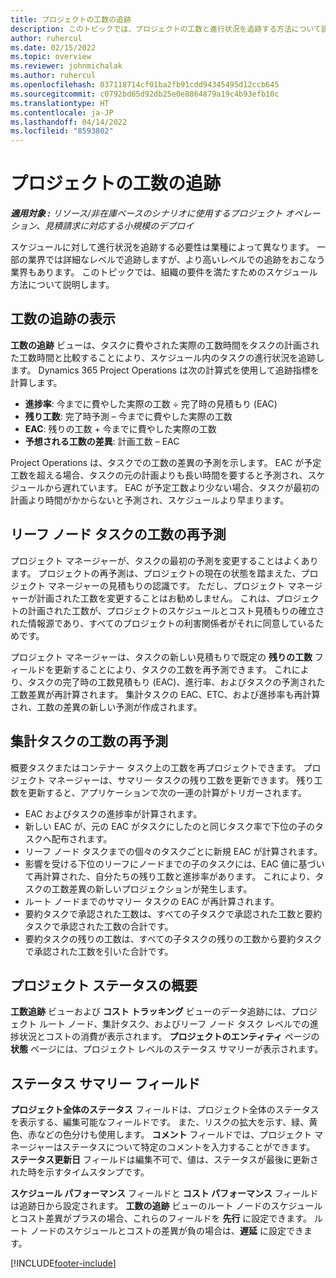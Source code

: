 ```yaml
---
title: プロジェクトの工数の追跡
description: このトピックでは、プロジェクトの工数と進行状況を追跡する方法について説明します。
author: ruhercul
ms.date: 02/15/2022
ms.topic: overview
ms.reviewer: johnmichalak
ms.author: ruhercul
ms.openlocfilehash: 037118714cf01ba2fb91cdd94345495d12ccb645
ms.sourcegitcommit: c0792bd65d92db25e0e8864879a19c4b93efb10c
ms.translationtype: HT
ms.contentlocale: ja-JP
ms.lasthandoff: 04/14/2022
ms.locfileid: "8593802"
---
```

# <a name="project-effort-tracking"></a>プロジェクトの工数の追跡

_**適用対象 :** リソース/非在庫ベースのシナリオに使用するプロジェクト オペレーション、見積請求に対応する小規模のデプロイ_

スケジュールに対して進行状況を追跡する必要性は業種によって異なります。 一部の業界では詳細なレベルで追跡しますが、より高いレベルでの追跡をおこなう業界もあります。 このトピックでは、組織の要件を満たすためのスケジュール方法について説明します。

## <a name="effort-tracking-view"></a>工数の追跡の表示

**工数の追跡** ビューは、タスクに費やされた実際の工数時間をタスクの計画された工数時間と比較することにより、スケジュール内のタスクの進行状況を追跡します。 Dynamics 365 Project Operations は次の計算式を使用して追跡指標を計算します。

- **進捗率**: 今までに費やした実際の工数 ÷ 完了時の見積もり (EAC) 
- **残り工数**: 完了時予測 – 今までに費やした実際の工数 
- **EAC**: 残りの工数 + 今までに費やした実際の工数 
- **予想される工数の差異**: 計画工数 – EAC

Project Operations は、タスクでの工数の差異の予測を示します。 EAC が予定工数を超える場合、タスクの元の計画よりも長い時間を要すると予測され、スケジュールから遅れています。 EAC が予定工数より少ない場合、タスクが最初の計画より時間がかからないと予測され、スケジュールより早まります。

## <a name="reprojecting-effort-on-leaf-node-tasks"></a>リーフ ノード タスクの工数の再予測

プロジェクト マネージャーが、タスクの最初の予測を変更することはよくあります。 プロジェクトの再予測は、プロジェクトの現在の状態を踏まえた、プロジェクト マネージャーの見積もりの認識です。 ただし、プロジェクト マネージャーが計画された工数を変更することはお勧めしません。 これは、プロジェクトの計画された工数が、プロジェクトのスケジュールとコスト見積もりの確立された情報源であり、すべてのプロジェクトの利害関係者がそれに同意しているためです。

プロジェクト マネージャーは、タスクの新しい見積もりで既定の **残りの工数** フィールドを更新することにより、タスクの工数を再予測できます。 これにより、タスクの完了時の工数見積もり (EAC)、進行率、およびタスクの予測された工数差異が再計算されます。 集計タスクの EAC、ETC、および進捗率も再計算され、工数の差異の新しい予測が作成されます。

## <a name="reprojection-of-effort-on-summary-tasks"></a>集計タスクの工数の再予測

概要タスクまたはコンテナー タスク上の工数を再プロジェクトできます。 プロジェクト マネージャーは、サマリー タスクの残り工数を更新できます。 残り工数を更新すると、アプリケーションで次の一連の計算がトリガーされます。

- EAC およびタスクの進捗率が計算されます。
- 新しい EAC が、元の EAC がタスクにしたのと同じタスク率で下位の子のタスクへ配布されます。
- リーフ ノード タスクまでの個々のタスクごとに新規 EAC が計算されます。 
- 影響を受ける下位のリーフにノードまでの子のタスクには、EAC 値に基づいて再計算された、自分たちの残り工数と進捗率があります。 これにより、タスクの工数差異の新しいプロジェクションが発生します。 
- ルート ノードまでのサマリー タスクの EAC が再計算されます。
- 要約タスクで承認された工数は、すべての子タスクで承認された工数と要約タスクで承認された工数の合計です。
- 要約タスクの残りの工数は、すべての子タスクの残りの工数から要約タスクで承認された工数を引いた合計です。

## <a name="project-status-summary"></a>プロジェクト ステータスの概要

**工数追跡** ビューおよび **コスト トラッキング** ビューのデータ追跡には、プロジェクト ルート ノード、集計タスク、およびリーフ ノード タスク レベルでの進捗状況とコストの消費が表示されます。 **プロジェクトのエンティティ** ページの **状態** ページには、プロジェクト レベルのステータス サマリーが表示されます。

## <a name="status-summary-fields"></a>ステータス サマリー フィールド

**プロジェクト全体のステータス** フィールドは、プロジェクト全体のステータスを表示する、編集可能なフィールドです。 また、リスクの拡大を示す、緑、黄色、赤などの色分けも使用します。 **コメント** フィールドでは、プロジェクト マネージャーはステータスについて特定のコメントを入力することができます。 **ステータス更新日** フィールドは編集不可で、値は、ステータスが最後に更新された時を示すタイムスタンプです。

**スケジュール パフォーマンス** フィールドと **コスト パフォーマンス** フィールドは追跡日から設定されます。 **工数の追跡** ビューのルート ノードのスケジュールとコスト差異がプラスの場合、これらのフィールドを **先行** に設定できます。 ルート ノードのスケジュールとコストの差異が負の場合は、**遅延** に設定できます。


[!INCLUDE[footer-include](../includes/footer-banner.md)]
